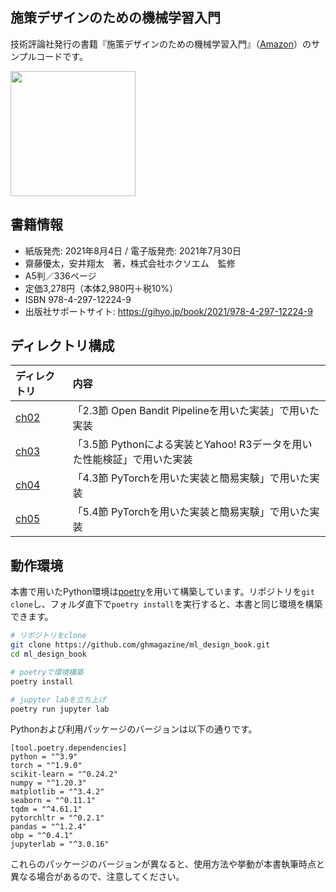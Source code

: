 ## 施策デザインのための機械学習入門

技術評論社発行の書籍『施策デザインのための機械学習入門』（[Amazon](https://www.amazon.co.jp/dp/4297122243/)）のサンプルコードです。

<img src="http://image.gihyo.co.jp/assets/images/cover/2021/9784297122249.jpg" width="200">

## 書籍情報

- 紙版発売: 2021年8月4日 / 電子版発売: 2021年7月30日
- 齋藤優太，安井翔太　著，株式会社ホクソエム　監修
- A5判／336ページ
- 定価3,278円（本体2,980円＋税10%）
- ISBN 978-4-297-12224-9
- 出版社サポートサイト: https://gihyo.jp/book/2021/978-4-297-12224-9

## ディレクトリ構成

|ディレクトリ| 内容 |
|:----|:-------|
| [ch02](ch02/) |「2.3節 Open Bandit Pipelineを用いた実装」で用いた実装 |
| [ch03](ch03/) |「3.5節 Pythonによる実装とYahoo! R3データを用いた性能検証」で用いた実装 |
| [ch04](ch04/) |「4.3節 PyTorchを用いた実装と簡易実験」で用いた実装 |
| [ch05](ch05/) |「5.4節 PyTorchを用いた実装と簡易実験」で用いた実装 |


## 動作環境
本書で用いたPython環境は[poetry](https://python-poetry.org/docs/)を用いて構築しています。リポジトリを`git clone`し、フォルダ直下で`poetry install`を実行すると、本書と同じ環境を構築できます。

```bash
# リポジトリをclone
git clone https://github.com/ghmagazine/ml_design_book.git
cd ml_design_book

# poetryで環境構築
poetry install

# jupyter labを立ち上げ
poetry run jupyter lab
```

Pythonおよび利用パッケージのバージョンは以下の通りです。

```
[tool.poetry.dependencies]
python = "^3.9"
torch = "^1.9.0"
scikit-learn = "^0.24.2"
numpy = "^1.20.3"
matplotlib = "^3.4.2"
seaborn = "^0.11.1"
tqdm = "^4.61.1"
pytorchltr = "^0.2.1"
pandas = "^1.2.4"
obp = "^0.4.1"
jupyterlab = "^3.0.16"
```

これらのパッケージのバージョンが異なると、使用方法や挙動が本書執筆時点と異なる場合があるので、注意してください。
